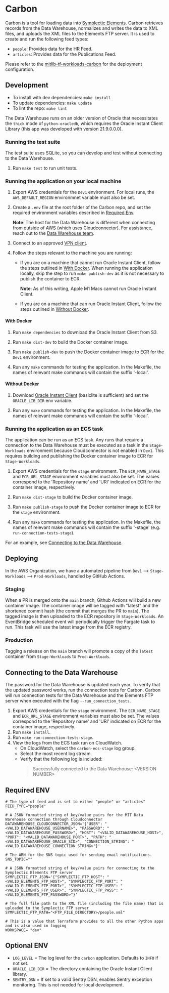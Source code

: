 # Carbon

Carbon is a tool for loading data into [Symplectic Elements](https://support.symplectic.co.uk/support/solutions/articles/6000049890-symplectic-elements-quick-start-guide). Carbon retrieves records from the Data Warehouse, normalizes and writes the data to XML files, and uploads the XML files to the Elements FTP server. It is used to create and run the following feed types: 

   * `people`: Provides data for the HR Feed.
   * `articles`: Provides data for the Publications Feed.

Please refer to the [mitlib-tf-workloads-carbon](https://github.com/mitlibraries/mitlib-tf-workloads-carbon) for the deployment configuration.

## Development

* To install with dev dependencies: `make install`
* To update dependencies: `make update`
* To lint the repo: `make lint`

The Data Warehouse runs on an older version of Oracle that necessitates the `thick` mode of `python-oracledb`, which requires the Oracle Instant Client Library (this app was developed with version 21.9.0.0.0).

### Running the test suite

The test suite uses SQLite, so you can develop and test without connecting to the Data Warehouse.

1. Run `make test` to run unit tests.

### Running the application on your local machine

1. Export AWS credentials for the `Dev1` environment. For local runs, the `AWS_DEFAULT_REGION` environmnet variable must also be set.

2. Create a `.env` file at the root folder of the Carbon repo, and set the required environment variables described in [Required Env](#required-env).

   **Note**: The host for the Data Warehouse is different when connecting from outside of AWS (which uses Cloudconnector). For assistance, reach out to the [Data Warehouse team](https://ist.mit.edu/warehouse).

3. Connect to an approved [VPN client](https://ist.mit.edu/vpn). 

4. Follow the steps relevant to the machine you are running:
   * If you are on a machine that cannot run Oracle Instant Client, follow the steps outlined in [With Docker](#with-docker). When running the application locally, skip the step to run `make publish-dev` as it is not necessary to publish the container to ECR. 

      **Note**: As of this writing, Apple M1 Macs cannot run Oracle Instant Client.
   * If you are on a machine that can run Oracle Instant Client, follow the steps outlined in [Without Docker](#without-docker).

#### With Docker

1. Run `make dependencies` to download the Oracle Instant Client from S3.

2. Run `make dist-dev` to build the Docker container image.

3. Run `make publish-dev` to push the Docker container image to ECR for the `Dev1` environment. 

4. Run any `make` commands for testing the application. In the Makefile, the names of relevant make commands will contain the suffix '-local'.

#### Without Docker

1. Download [Oracle Instant Client](https://www.oracle.com/database/technologies/instant-client/downloads.html) (basiclite is sufficient) and set the `ORACLE_LIB_DIR` env variable.

2. Run any `make` commands for testing the application. In the Makefile, the names of relevant make commands will contain the suffix '-local'.

### Running the application as an ECS task

The application can be run as an ECS task. Any runs that require a connection to the Data Warehouse must be executed as a task in the `Stage-Workloads` environment because Cloudconnector is not enabled in `Dev1`. This requires building and publishing the Docker container image to ECR for `Stage-Workloads`.

1. Export AWS credentials for the `stage` environment. The `ECR_NAME_STAGE` and `ECR_URL_STAGE` environment variables must also be set. The values correspond to the 'Repository name' and 'URI' indicated on ECR for the container image, respectively.

2. Run `make dist-stage` to build the Docker container image.

3. Run `make publish-stage` to push the Docker container image to ECR for the `stage` environment.

4. Run any `make` commands for testing the application. In the Makefile, the names of relevant make commands will contain the suffix '-stage' (e.g. `run-connection-tests-stage`).

For an example, see [Connecting to the Data Warehouse](#connecting-to-the-data-warehouse).

## Deploying

In the AWS Organization, we have a automated pipeline from `Dev1` --> `Stage-Workloads` --> `Prod-Workloads`, handled by GitHub Actions.

### Staging

When a PR is merged onto the `main` branch, Github Actions will build a new container image. The container image will be tagged with "latest" and the shortened commit hash (the commit that merges the PR to `main`). The tagged image is then uploaded to the ECR repository in `Stage-Workloads`. An EventBridge scheduled event will periodically trigger the Fargate task to run. This task will use the latest image from the ECR registry.

### Production

Tagging a release on the `main` branch will promote a copy of the `latest` container from `Stage-Workloads` to `Prod-Workloads`.

## Connecting to the Data Warehouse

The password for the Data Warehouse is updated each year. To verify that the updated password works, run the connection tests for Carbon. Carbon will run connection tests for the Data Warehouse and the Elements FTP server when executed with the flag `--run_connection_tests`. 

1. Export AWS credentials for the `stage` environment. The `ECR_NAME_STAGE` and `ECR_URL_STAGE` environment variables must also be set. The values correspond to the 'Repository name' and 'URI' indicated on ECR for the container image, respectively.
2. Run `make install`.
3. Run `make run-connection-tests-stage`.
4. View the logs from the ECS task run on CloudWatch.
   * On CloudWatch, select the `carbon-ecs-stage` log group.
   * Select the most recent log stream.
   * Verify that the following log is included:
      > Successfully connected to the Data Warehouse: \<VERSION NUMBER\>

## Required ENV

```
# The type of feed and is set to either "people" or "articles"
FEED_TYPE="people"

# A JSON formatted string of key/value pairs for the MIT Data Warehouse connection through Cloudconnector
DATAWAREHOUSE_CLOUDCONNECTOR_JSON='{"USER": "<VALID_DATAWAREHOUSE_USERNAME>", "PASSWORD": "<VALID_DATAWAREHOUSE_PASSWORD>", "HOST": "<VALID_DATAWAREHOUSE_HOST>", "PORT": "<VALID_DATAWAREHOUSE_PORT>", "PATH": "<VALID_DATAWAREHOUSE_ORACLE_SID>", "CONNECTION_STRING": "<VALID_DATAWAREHOUSE_CONNECTION_STRING>"}'

# The ARN for the SNS topic used for sending email notifications.
SNS_TOPIC=""

# A JSON formatted string of key/value pairs for connecting to the Symplectic Elements FTP server
SYMPLECTIC_FTP_JSON='{"SYMPLECTIC_FTP_HOST": "<VALID_ELEMENTS_FTP_HOST>", "SYMPLECTIC_FTP_PORT": "<VALID_ELEMENTS_FTP_PORT>", "SYMPLECTIC_FTP_USER": "<VALID_ELEMENTS_FTP_USER>", "SYMPLECTIC_FTP_PASS": "<VALID_ELEMENTS_FTP_PASSWORD>"}'

# The full file path to the XML file (including the file name) that is uploaded to the Symplectic FTP server
SYMPLECTIC_FTP_PATH="<FTP_FILE_DIRECTORY>/people.xml"

# This is a value that Terraform provides to all the other Python apps and is also used in logging
WORKSPACE= "dev"
```

## Optional ENV

* `LOG_LEVEL` = The log level for the `carbon` application. Defaults to `INFO` if not set.
* `ORACLE_LIB_DIR` = The directory containing the Oracle Instant Client library.
* `SENTRY_DSN` = If set to a valid Sentry DSN, enables Sentry exception monitoring. This is not needed for local development.